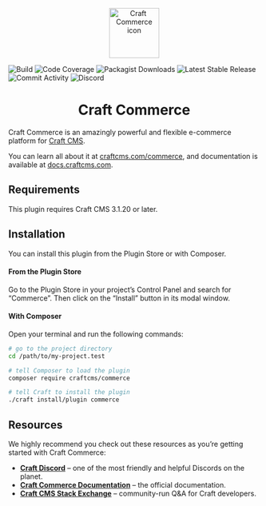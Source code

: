 <p align="center"><img src="./src/icon.svg" width="100" height="100" alt="Craft Commerce icon"></p>

![Build](https://img.shields.io/travis/com/craftcms/cms/feature/tests.svg?label=Build&link=https://travis-ci.com/craftcms/cms)
![Code Coverage](https://img.shields.io/codecov/c/github/craftcms/cms/feature/tests.svg?label=Code%20Coverage&link=https://codecov.io/gh/craftcms/cms)
![Packagist Downloads](https://img.shields.io/packagist/dt/craftcms/cms.svg?label=Packagist%20Downloads&link=https://packagist.org/packages/craftcms/cms)
![Latest Stable Release](https://img.shields.io/github/tag/craftcms/cms.svg?label=Latest%20Stable%20Release&link=https://github.com/craftcms/cms/releases)
![Commit Activity](https://img.shields.io/github/commit-activity/m/craftcms/cms.svg?label=Commit%20Activity&link=https://github.com/craftcms/cms/commits/develop)
![Discord](https://img.shields.io/discord/456442477667418113.svg?label=Discord&link=https://craftcms.com/discord)

<h1 align="center">Craft Commerce</h1>

Craft Commerce is an amazingly powerful and flexible e-commerce platform for [Craft CMS](https://craftcms.com).

You can learn all about it at [craftcms.com/commerce](https://craftcms.com/commerce), and documentation is available at [docs.craftcms.com](https://docs.craftcms.com/commerce/v2/).

## Requirements

This plugin requires Craft CMS 3.1.20 or later.

## Installation

You can install this plugin from the Plugin Store or with Composer.

#### From the Plugin Store

Go to the Plugin Store in your project’s Control Panel and search for “Commerce”. Then click on the “Install” button in its modal window.

#### With Composer

Open your terminal and run the following commands:

```bash
# go to the project directory
cd /path/to/my-project.test

# tell Composer to load the plugin
composer require craftcms/commerce

# tell Craft to install the plugin
./craft install/plugin commerce
```

## Resources

We highly recommend you check out these resources as you’re getting started with Craft Commerce:

- **[Craft Discord](https://craftcms.com/discord)** – one of the most friendly and helpful Discords on the planet.
- **[Craft Commerce Documentation](https://docs.craftcms.com/commerce/v2/)** – the official documentation.
- **[Craft CMS Stack Exchange](http://craftcms.stackexchange.com/)** – community-run Q&A for Craft developers.
